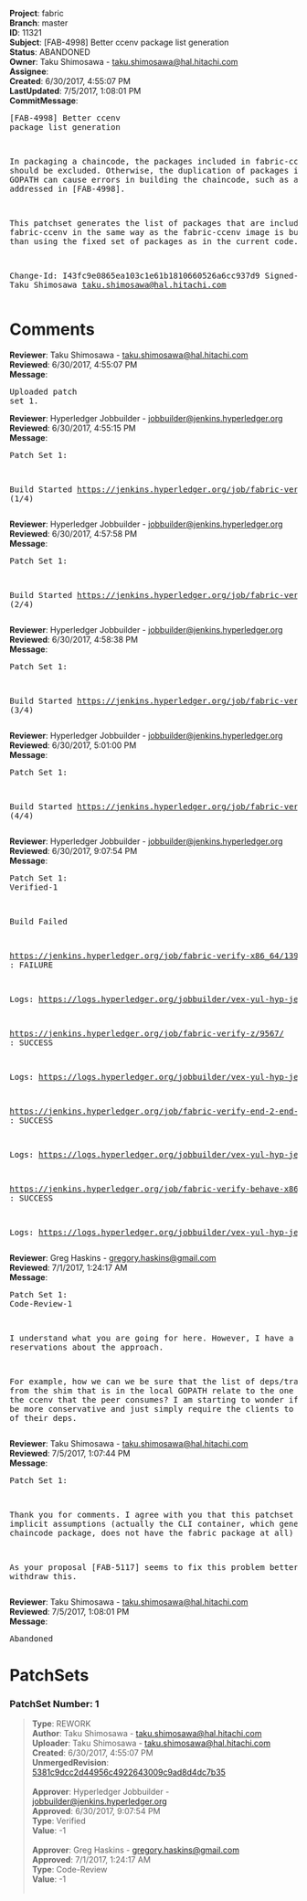 <strong>Project</strong>: fabric<br><strong>Branch</strong>: master<br><strong>ID</strong>: 11321<br><strong>Subject</strong>: [FAB-4998] Better ccenv package list generation<br><strong>Status</strong>: ABANDONED<br><strong>Owner</strong>: Taku Shimosawa - taku.shimosawa@hal.hitachi.com<br><strong>Assignee</strong>:<br><strong>Created</strong>: 6/30/2017, 4:55:07 PM<br><strong>LastUpdated</strong>: 7/5/2017, 1:08:01 PM<br><strong>CommitMessage</strong>:<br><pre>[FAB-4998] Better ccenv package list generation

In packaging a chaincode, the packages included in fabric-ccenv should be
excluded. Otherwise, the duplication of packages in vendor and GOPATH can
cause errors in building the chaincode, such as a bug addressed in
[FAB-4998].

This patchset generates the list of packages that are included in
fabric-ccenv in the same way as the fabric-ccenv image is built rather
than using the fixed set of packages as in the current code.

Change-Id: I43fc9e0865ea103c1e61b1810660526a6cc937d9
Signed-off-by: Taku Shimosawa <taku.shimosawa@hal.hitachi.com>
</pre><h1>Comments</h1><strong>Reviewer</strong>: Taku Shimosawa - taku.shimosawa@hal.hitachi.com<br><strong>Reviewed</strong>: 6/30/2017, 4:55:07 PM<br><strong>Message</strong>: <pre>Uploaded patch set 1.</pre><strong>Reviewer</strong>: Hyperledger Jobbuilder - jobbuilder@jenkins.hyperledger.org<br><strong>Reviewed</strong>: 6/30/2017, 4:55:15 PM<br><strong>Message</strong>: <pre>Patch Set 1:

Build Started https://jenkins.hyperledger.org/job/fabric-verify-z/9567/ (1/4)</pre><strong>Reviewer</strong>: Hyperledger Jobbuilder - jobbuilder@jenkins.hyperledger.org<br><strong>Reviewed</strong>: 6/30/2017, 4:57:58 PM<br><strong>Message</strong>: <pre>Patch Set 1:

Build Started https://jenkins.hyperledger.org/job/fabric-verify-end-2-end-x86_64/5417/ (2/4)</pre><strong>Reviewer</strong>: Hyperledger Jobbuilder - jobbuilder@jenkins.hyperledger.org<br><strong>Reviewed</strong>: 6/30/2017, 4:58:38 PM<br><strong>Message</strong>: <pre>Patch Set 1:

Build Started https://jenkins.hyperledger.org/job/fabric-verify-behave-x86_64/7966/ (3/4)</pre><strong>Reviewer</strong>: Hyperledger Jobbuilder - jobbuilder@jenkins.hyperledger.org<br><strong>Reviewed</strong>: 6/30/2017, 5:01:00 PM<br><strong>Message</strong>: <pre>Patch Set 1:

Build Started https://jenkins.hyperledger.org/job/fabric-verify-x86_64/13914/ (4/4)</pre><strong>Reviewer</strong>: Hyperledger Jobbuilder - jobbuilder@jenkins.hyperledger.org<br><strong>Reviewed</strong>: 6/30/2017, 9:07:54 PM<br><strong>Message</strong>: <pre>Patch Set 1: Verified-1

Build Failed 

https://jenkins.hyperledger.org/job/fabric-verify-x86_64/13914/ : FAILURE

Logs: https://logs.hyperledger.org/jobbuilder/vex-yul-hyp-jenkins-1/fabric-verify-x86_64/13914

https://jenkins.hyperledger.org/job/fabric-verify-z/9567/ : SUCCESS

Logs: https://logs.hyperledger.org/jobbuilder/vex-yul-hyp-jenkins-1/fabric-verify-z/9567

https://jenkins.hyperledger.org/job/fabric-verify-end-2-end-x86_64/5417/ : SUCCESS

Logs: https://logs.hyperledger.org/jobbuilder/vex-yul-hyp-jenkins-1/fabric-verify-end-2-end-x86_64/5417

https://jenkins.hyperledger.org/job/fabric-verify-behave-x86_64/7966/ : SUCCESS

Logs: https://logs.hyperledger.org/jobbuilder/vex-yul-hyp-jenkins-1/fabric-verify-behave-x86_64/7966</pre><strong>Reviewer</strong>: Greg Haskins - gregory.haskins@gmail.com<br><strong>Reviewed</strong>: 7/1/2017, 1:24:17 AM<br><strong>Message</strong>: <pre>Patch Set 1: Code-Review-1

I understand what you are going for here.  However, I have a few reservations about the approach.

For example, how we can we be sure that the list of deps/transitives from the shim that is in the local GOPATH relate to the one that is in the ccenv that the peer consumes?  I am starting to wonder if we should be more conservative and just simply require the clients to include all of their deps.</pre><strong>Reviewer</strong>: Taku Shimosawa - taku.shimosawa@hal.hitachi.com<br><strong>Reviewed</strong>: 7/5/2017, 1:07:44 PM<br><strong>Message</strong>: <pre>Patch Set 1:

Thank you for comments.
I agree with you that this patchset has some implicit assumptions (actually the CLI container, which generates a chaincode package, does not have the fabric package at all)

As your proposal [FAB-5117] seems to fix this problem better, I withdraw this.</pre><strong>Reviewer</strong>: Taku Shimosawa - taku.shimosawa@hal.hitachi.com<br><strong>Reviewed</strong>: 7/5/2017, 1:08:01 PM<br><strong>Message</strong>: <pre>Abandoned</pre><h1>PatchSets</h1><h3>PatchSet Number: 1</h3><blockquote><strong>Type</strong>: REWORK<br><strong>Author</strong>: Taku Shimosawa - taku.shimosawa@hal.hitachi.com<br><strong>Uploader</strong>: Taku Shimosawa - taku.shimosawa@hal.hitachi.com<br><strong>Created</strong>: 6/30/2017, 4:55:07 PM<br><strong>UnmergedRevision</strong>: [5381c9dcc2d44956c4922643009c9ad8d4dc7b35](https://github.com/hyperledger-gerrit-archive/fabric/commit/5381c9dcc2d44956c4922643009c9ad8d4dc7b35)<br><br><strong>Approver</strong>: Hyperledger Jobbuilder - jobbuilder@jenkins.hyperledger.org<br><strong>Approved</strong>: 6/30/2017, 9:07:54 PM<br><strong>Type</strong>: Verified<br><strong>Value</strong>: -1<br><br><strong>Approver</strong>: Greg Haskins - gregory.haskins@gmail.com<br><strong>Approved</strong>: 7/1/2017, 1:24:17 AM<br><strong>Type</strong>: Code-Review<br><strong>Value</strong>: -1<br><br></blockquote>